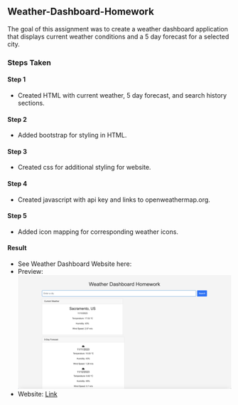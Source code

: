 ## Weather-Dashboard-Homework

The goal of this assignment was to create a weather dashboard application that displays current weather conditions and a 5 day forecast for a selected city.

### Steps Taken

#### Step 1 
- Created HTML with current weather, 5 day forecast, and search history sections.

#### Step 2
- Added bootstrap for styling in HTML.

#### Step 3
- Created css for additional styling for website.

#### Step 4
- Created javascript with api key and links to openweathermap.org.

#### Step 5
- Added icon mapping for corresponding weather icons.

#### Result
- See Weather Dashboard Website here:
- Preview: ![Weather-Dashboard-Homework](<images/Screenshot 2023-11-10 at 10.08.09 PM.png>)
- Website: [Link]()